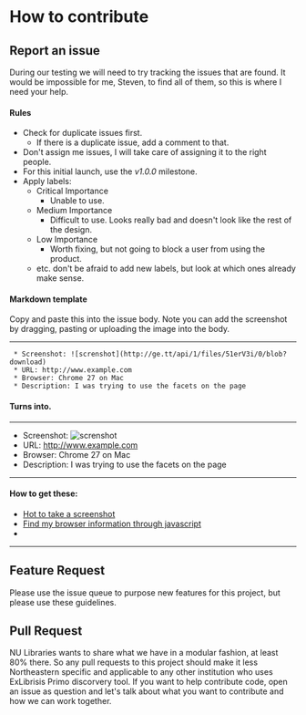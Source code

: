 How to contribute
=================

## Report an issue

During our testing we will need to try tracking the issues that are found. It would be impossible for me, Steven, to find all of them, so this is where I need your help.

#### Rules

* Check for duplicate issues first.
  * If there is a duplicate issue, add a comment to that.
* Don't assign me issues, I will take care of assigning it to the right people.
* For this initial launch, use the *v1.0.0* milestone.
* Apply labels:
  * Critical Importance
     * Unable to use.
  * Medium Importance
     * Difficult to use. Looks really bad and doesn't look like the rest of the design.
  * Low Importance
     * Worth fixing, but not going to block a user from using the product.
  * etc. don't be afraid to add new labels, but look at which ones already make sense.

#### Markdown template

Copy and paste this into the issue body. Note you can add the screenshot by dragging, pasting or uploading the image into the body.
- - -

     * Screenshot: ![screnshot](http://ge.tt/api/1/files/51erV3i/0/blob?download)
     * URL: http://www.example.com
     * Browser: Chrome 27 on Mac
     * Description: I was trying to use the facets on the page



#### Turns into.
- - -


* Screenshot: ![screnshot](http://ge.tt/api/1/files/51erV3i/0/blob?download)
* URL: http://www.example.com
* Browser: Chrome 27 on Mac
* Description: I was trying to use the facets on the page

- - -
#### How to get these:

* [Hot to take a screenshot](http://www.take-a-screenshot.org/)
* [Find my browser information through javascript](http://www.quirksmode.org/js/detect.html)
*

- - -
## Feature Request

Please use the issue queue to purpose new features for this project, but please use these guidelines.


## Pull Request

NU Libraries wants to share what we have in a modular fashion, at least 80% there. So  any pull requests to this project should make it less Northeastern specific and applicable to any other institution who uses ExLibrisis Primo discorvery tool. If you want to help contribute code, open an issue as question and let's talk about what you want to contribute and how we can work together.


